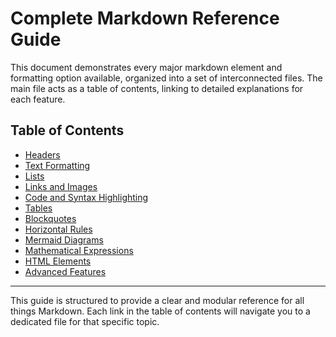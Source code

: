 # Complete Markdown Reference Guide

This document demonstrates every major markdown element and formatting option available, organized into a set of interconnected files. The main file acts as a table of contents, linking to detailed explanations for each feature.

## Table of Contents

- [Headers](./headers.md)
- [Text Formatting](./text-formatting.md)
- [Lists](./lists.md)
- [Links and Images](./links-and-images.md)
- [Code and Syntax Highlighting](./code-and-syntax-highlighting.md)
- [Tables](./tables.md)
- [Blockquotes](./blockquotes.md)
- [Horizontal Rules](./horizontal-rules.md)
- [Mermaid Diagrams](./mermaid-diagrams.md)
- [Mathematical Expressions](./mathematical-expressions.md)
- [HTML Elements](./html-elements.md)
- [Advanced Features](./advanced-features.md)

---

This guide is structured to provide a clear and modular reference for all things Markdown. Each link in the table of contents will navigate you to a dedicated file for that specific topic.